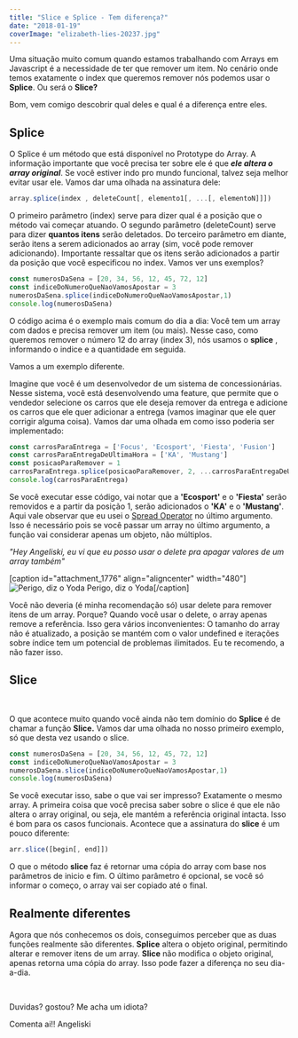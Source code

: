 ```yaml
---
title: "Slice e Splice - Tem diferença?"
date: "2018-01-19"
coverImage: "elizabeth-lies-20237.jpg"
---
```


Uma situação muito comum quando estamos trabalhando com Arrays em Javascript é a necessidade de ter que remover um item. No cenário onde temos exatamente o index que queremos remover nós podemos usar o **Splice**. Ou será o **Slice?**

Bom, vem comigo descobrir qual deles e qual é a diferença entre eles.

## Splice

O Splice é um método que está disponível no Prototype do Array. A informação importante que você precisa ter sobre ele é que _**ele altera o array original**_. Se você estiver indo pro mundo funcional, talvez seja melhor evitar usar ele. Vamos dar uma olhada na assinatura dele: 
```js
array.splice(index , deleteCount[, elemento1[, ...[, elementoN]]])
```
O primeiro parâmetro (index) serve para dizer qual é a posição que o método vai começar atuando. O segundo parâmetro (deleteCount) serve para dizer **quantos itens** serão deletados. Do terceiro parâmetro em diante, serão itens a serem adicionados ao array (sim, você pode remover adicionando). Importante ressaltar que os itens serão adicionados a partir da posição que você especificou no index. Vamos ver uns exemplos?
```js
const numerosDaSena = [20, 34, 56, 12, 45, 72, 12]
const indiceDoNumeroQueNaoVamosApostar = 3
numerosDaSena.splice(indiceDoNumeroQueNaoVamosApostar,1)
console.log(numerosDaSena)
```

O código acima é o exemplo mais comum do dia a dia: Você tem um array com dados e precisa remover um item (ou mais). Nesse caso, como queremos remover o número 12 do array (index 3), nós usamos o **splice** , informando o indice e a quantidade em seguida.

Vamos a um exemplo diferente.

Imagine que você é um desenvolvedor de um sistema de concessionárias. Nesse sistema, você está desenvolvendo uma feature, que permite que o vendedor selecione os carros que ele deseja remover da entrega e adicione os carros que ele quer adicionar a entrega (vamos imaginar que ele quer corrigir alguma coisa). Vamos dar uma olhada em como isso poderia ser implementado: 

```js
const carrosParaEntrega = ['Focus', 'Ecosport', 'Fiesta', 'Fusion']
const carrosParaEntregaDeUltimaHora = ['KA', 'Mustang']
const posicaoParaRemover = 1
carrosParaEntrega.splice(posicaoParaRemover, 2, ...carrosParaEntregaDeUltimaHora)
console.log(carrosParaEntrega)
```
Se você executar esse código, vai notar que a **'Ecosport'** e o **'Fiesta'** serão removidos e a partir da posição 1, serão adicionados o **'KA'** e o **'Mustang'**. Aqui vale observar que eu usei o [Spread Operator](https://developer.mozilla.org/pt-BR/docs/Web/JavaScript/Reference/Operators/Spread_operator) no último argumento. Isso é necessário pois se você passar um array no último argumento, a função vai considerar apenas um objeto, não múltiplos.

_"Hey Angeliski, eu vi que eu posso usar o delete pra apagar valores de um array também"_

\[caption id="attachment\_1776" align="aligncenter" width="480"\]![Perigo, diz o Yoda](https://angeliski.com.br/wp-content/uploads/2018/01/giphy.gif) Perigo, diz o Yoda\[/caption\]

Você não deveria (é minha recomendação só) usar delete para remover itens de um array. Porque? Quando você usar o delete, o array apenas remove a referência. Isso gera vários inconvenientes: O tamanho do array não é atualizado, a posição se mantém com o valor undefined e iterações sobre índice tem um potencial de problemas ilimitados. Eu te recomendo, a não fazer isso.

## Slice

 

O que acontece muito quando você ainda não tem domínio do **Splice** é de chamar a função **Slice.** Vamos dar uma olhada no nosso primeiro exemplo, só que desta vez usando o slice. 

```js
const numerosDaSena = [20, 34, 56, 12, 45, 72, 12]
const indiceDoNumeroQueNaoVamosApostar = 3
numerosDaSena.slice(indiceDoNumeroQueNaoVamosApostar,1)
console.log(numerosDaSena)
```

Se você executar isso, sabe o que vai ser impresso? Exatamente o mesmo array. A primeira coisa que você precisa saber sobre o slice é que ele não altera o array original, ou seja, ele mantém a referência original intacta. Isso é bom para os casos funcionais. Acontece que a assinatura do **slice** é um pouco diferente: 
```js
arr.slice([begin[, end]])
```

O que o método **slice** faz é retornar uma cópia do array com base nos parâmetros de inicio e fim. O último parâmetro é opcional, se você só informar o começo, o array vai ser copiado até o final.

## Realmente diferentes

Agora que nós conhecemos os dois, conseguimos perceber que as duas funções realmente são diferentes. **Splice** altera o objeto original, permitindo alterar e remover itens de um array. **Slice** não modifica o objeto original, apenas retorna uma cópia do array. Isso pode fazer a diferença no seu dia-a-dia.

 

Duvidas? gostou? Me acha um idiota?

Comenta ai!! Angeliski
